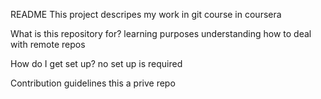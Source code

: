 
README
This project descripes my work in git course in coursera

What is this repository for?
learning purposes understanding how to deal with remote repos

How do I get set up?
no set up is required

Contribution guidelines
this a prive repo
